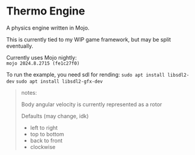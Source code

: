 # Thermo Engine

A physics engine written in Mojo.

This is currently tied to my WIP game framework, but may be split eventually.

Currently uses Mojo nightly:  
`mojo 2024.8.2715 (fe1c27f0)`

To run the example, you need sdl for rending:
`sudo apt install libsdl2-dev`
`sudo apt install libsdl2-gfx-dev`

> notes:
>
> Body angular velocity is currently represented as a rotor
>
>Defaults (may change, idk)
>- left to right
>- top to bottom
>- back to front
>- clockwise
